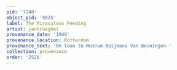 ```yaml
---
pid: '7240'
object_pid: '9825'
label: The Miraculous Feeding
artist: janbrueghel
provenance_date: '1940'
provenance_location: Rotterdam
provenance_text: 'On loan to Museum Boijmans Van Beuningen '
collection: provenance
order: '2526'
---
```

